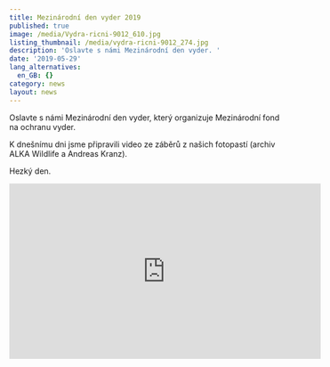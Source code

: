 ```yaml
---
title: Mezinárodní den vyder 2019
published: true
image: /media/Vydra-ricni-9012_610.jpg
listing_thumbnail: /media/vydra-ricni-9012_274.jpg
description: 'Oslavte s námi Mezinárodní den vyder. '
date: '2019-05-29'
lang_alternatives:
  en_GB: {}
category: news
layout: news
---
```

Oslavte s námi Mezinárodní den vyder, který organizuje Mezinárodní fond na ochranu vyder.

K dnešnímu dni jsme připravili video ze záběrů z našich fotopastí (archiv ALKA Wildlife a Andreas Kranz).

Hezký den.


<iframe width="560" height="315" src="https://www.youtube.com/embed/Y70CuqM0vrE" frameborder="0" allowfullscreen=""></iframe>
